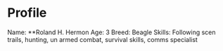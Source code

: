 # Profile

Name: **Roland H. Hermon
Age: 3
Breed: Beagle
Skills: Following scen trails, hunting, un armed combat, survival skills, comms specialist
